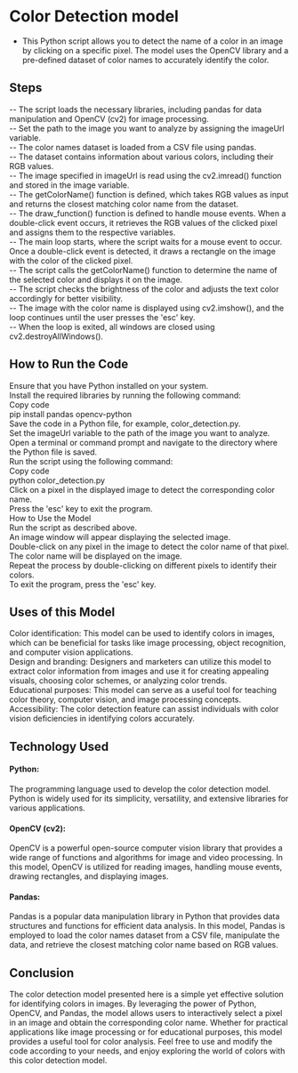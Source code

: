 # Color Detection model

- This Python script allows you to detect the name of a color in an image by clicking on a specific pixel. The model uses the OpenCV library and a pre-defined dataset of color names to accurately identify the color.

## Steps
-- The script loads the necessary libraries, including pandas for data manipulation and OpenCV (cv2) for image processing.   
-- Set the path to the image you want to analyze by assigning the imageUrl variable.   
-- The color names dataset is loaded from a CSV file using pandas.    
-- The dataset contains information about various colors, including their RGB values.   
-- The image specified in imageUrl is read using the cv2.imread() function and stored in the image variable.   
-- The getColorName() function is defined, which takes RGB values as input and returns the closest matching color name from the dataset.   
-- The draw_function() function is defined to handle mouse events. When a double-click event occurs, it retrieves the RGB values of the clicked pixel and assigns them to the respective variables.   
-- The main loop starts, where the script waits for a mouse event to occur. Once a double-click event is detected, it draws a rectangle on the image with the color of the clicked pixel.    
-- The script calls the getColorName() function to determine the name of the selected color and displays it on the image.   
-- The script checks the brightness of the color and adjusts the text color accordingly for better visibility.   
-- The image with the color name is displayed using cv2.imshow(), and the loop continues until the user presses the 'esc' key.   
-- When the loop is exited, all windows are closed using cv2.destroyAllWindows().  

## How to Run the Code
Ensure that you have Python installed on your system.   
Install the required libraries by running the following command:   
Copy code   
pip install pandas opencv-python   
Save the code in a Python file, for example, color_detection.py.   
Set the imageUrl variable to the path of the image you want to analyze.   
Open a terminal or command prompt and navigate to the directory where the Python file is saved.   
Run the script using the following command:   
Copy code   
python color_detection.py   
Click on a pixel in the displayed image to detect the corresponding color name.   
Press the 'esc' key to exit the program.   
How to Use the Model   
Run the script as described above.   
An image window will appear displaying the selected image.   
Double-click on any pixel in the image to detect the color name of that pixel.   
The color name will be displayed on the image.   
Repeat the process by double-clicking on different pixels to identify their colors.   
To exit the program, press the 'esc' key.  

## Uses of this Model   
Color identification: This model can be used to identify colors in images, which can be beneficial for tasks like image processing, object recognition, and computer vision applications.   
Design and branding: Designers and marketers can utilize this model to extract color information from images and use it for creating appealing visuals, choosing color schemes, or analyzing color trends.   
Educational purposes: This model can serve as a useful tool for teaching color theory, computer vision, and image processing concepts.   
Accessibility: The color detection feature can assist individuals with color vision deficiencies in identifying colors accurately.   

## Technology Used 
#### Python: 
The programming language used to develop the color detection model. Python is widely used for its simplicity, versatility, and extensive libraries for various applications.   
#### OpenCV (cv2): 
OpenCV is a powerful open-source computer vision library that provides a wide range of functions and algorithms for image and video processing. In this model, OpenCV is utilized for reading images, handling mouse events, drawing rectangles, and displaying images.
#### Pandas: 
Pandas is a popular data manipulation library in Python that provides data structures and functions for efficient data analysis. In this model, Pandas is employed to load the color names dataset from a CSV file, manipulate the data, and retrieve the closest matching color name based on RGB values.
## Conclusion
The color detection model presented here is a simple yet effective solution for identifying colors in images. By leveraging the power of Python, OpenCV, and Pandas, the model allows users to interactively select a pixel in an image and obtain the corresponding color name. Whether for practical applications like image processing or for educational purposes, this model provides a useful tool for color analysis. Feel free to use and modify the code according to your needs, and enjoy exploring the world of colors with this color detection model.
